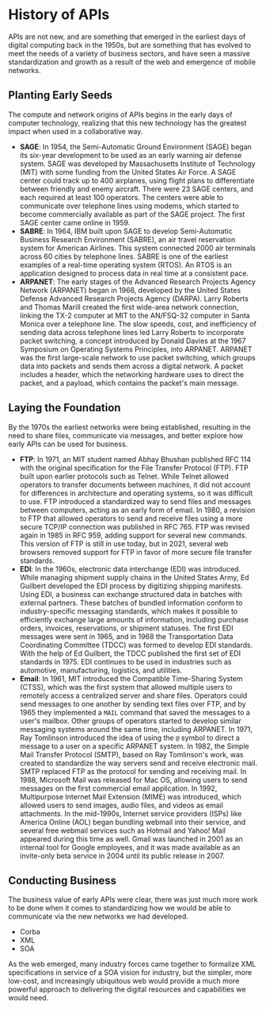 # History of APIs
APIs are not new, and are something that emerged in the earliest days of digital computing back in the 1950s, but are something that has evolved to meet the needs of a variety of business sectors, and have seen a massive standardization and growth as a result of the web and emergence of mobile networks.

## Planting Early Seeds
​​The compute and network origins of APIs begins in the early days of computer technology, realizing that this new technology has the greatest impact when used in a collaborative way.

- **SAGE**: In 1954, the Semi-Automatic Ground Environment (SAGE) began its six-year development to be used as an early warning air defense system. SAGE was developed by Massachusetts Institute of Technology (MIT) with some funding from the United States Air Force. A SAGE center could track up to 400 airplanes, using flight plans to differentiate between friendly and enemy aircraft. There were 23 SAGE centers, and each required at least 100 operators. The centers were able to communicate over telephone lines using modems, which started to become commercially available as part of the SAGE project. The first SAGE center came online in 1959.
- **SABRE**: In 1964, IBM built upon SAGE to develop Semi-Automatic Business Research Environment (SABRE), an air travel reservation system for American Airlines. This system connected 2000 air terminals across 60 cities by telephone lines. SABRE is one of the earliest examples of a real-time operating system (RTOS). An RTOS is an application designed to process data in real time at a consistent pace.
- **ARPANET**: The early stages of the Advanced Research Projects Agency Network (ARPANET) began in 1966, developed by the United States Defense Advanced Research Projects Agency (DARPA). Larry Roberts and Thomas Marill created the first wide-area network connection, linking the TX-2 computer at MIT to the AN/FSQ-32 computer in Santa Monica over a telephone line. The slow speeds, cost, and inefficiency of sending data across telephone lines led Larry Roberts to incorporate packet switching, a concept introduced by Donald Davies at the 1967 Symposium on Operating Systems Principles, into ARPANET. ARPANET was the first large-scale network to use packet switching, which groups data into packets and sends them across a digital network. A packet includes a header, which the networking hardware uses to direct the packet, and a payload, which contains the packet's main message.

## Laying the Foundation
By the 1970s the earliest networks were being established, resulting in the need to share files, communicate via messages, and better explore how early APIs can be used for business.

- **FTP**: In 1971, an MIT student named Abhay Bhushan published RFC 114 with the original specification for the File Transfer Protocol (FTP). FTP built upon earlier protocols such as Telnet. While Telnet allowed operators to transfer documents between machines, it did not account for differences in architecture and operating systems, so it was difficult to use. FTP introduced a standardized way to send files and messages between computers, acting as an early form of email. In 1980, a revision to FTP that allowed operators to send and receive files using a more secure TCP/IP connection was published in RFC 765. FTP was revised again in 1985 in RFC 959, adding support for several new commands. This version of FTP is still in use today, but in 2021, several web browsers removed support for FTP in favor of more secure file transfer standards.
- **EDI**: In the 1960s, electronic data interchange (EDI) was introduced. While managing shipment supply chains in the United States Army, Ed Guilbert developed the EDI process by digitizing shipping manifests. Using EDI, a business can exchange structured data in batches with external partners. These batches of bundled information conform to industry-specific messaging standards, which makes it possible to efficiently exchange large amounts of information, including purchase orders, invoices, reservations, or shipment statuses. The first EDI messages were sent in 1965, and in 1968 the Transportation Data Coordinating Committee (TDCC) was formed to develop EDI standards. With the help of Ed Guilbert, the TDCC published the first set of EDI standards in 1975. EDI continues to be used in industries such as automotive, manufacturing, logistics, and utilities.
- **Email**: In 1961, MIT introduced the Compatible Time-Sharing System (CTSS), which was the first system that allowed multiple users to remotely access a centralized server and share files. Operators could send messages to one another by sending text files over FTP, and by 1965 they implemented a `MAIL` command that saved the messages to a user's mailbox. Other groups of operators started to develop similar messaging systems around the same time, including ARPANET. In 1971, Ray Tomlinson introduced the idea of using the `@` symbol to direct a message to a user on a specific ARPANET system. In 1982, the Simple Mail Transfer Protocol (SMTP), based on Ray Tomlinson's work, was created to standardize the way servers send and receive electronic mail. SMTP replaced FTP as the protocol for sending and receiving mail. In 1988, Microsoft Mail was released for Mac OS, allowing users to send messages on the first commercial email application. In 1992, Multipurpose Internet Mail Extension (MIME) was introduced, which allowed users to send images, audio files, and videos as email attachments. In the mid-1990s, Internet service providers (ISPs) like America Online (AOL) began bundling webmail into their service, and several free webmail services such as Hotmail and Yahoo! Mail appeared during this time as well. Gmail was launched in 2001 as an internal tool for Google employees, and it was made available as an invite-only beta service in 2004 until its public release in 2007.

## Conducting Business
The business value of early APIs were clear, there was just much more work to be done when it comes to standardizing how we would be able to communicate via the new networks we had developed.

- Corba
- XML
- SOA

As the web emerged, many industry forces came together to formalize XML specifications in service of a SOA vision for industry, but the simpler, more low-cost, and increasingly ubiquitous web would provide a much more powerful approach to delivering the digital resources and capabilities we would need.
